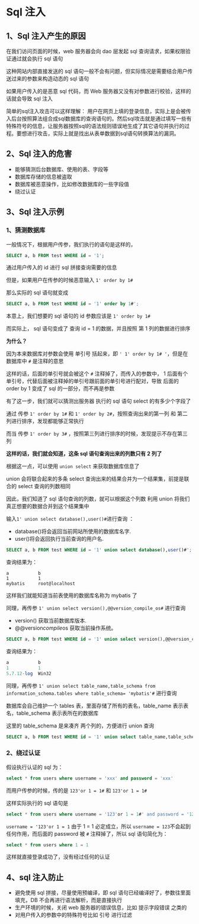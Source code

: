 # Sql 注入

## 1、Sql 注入产生的原因

在我们访问页面的时候，web 服务器会向 dao 层发起 sql 查询请求，如果权限验证通过就会执行 sql 语句

这种网站内部直接发送的 sql 语句一般不会有问题，但实际情况是需要结合用户传送过来的参数来构造动态的 sql 语句

如果用户传入的是恶意 sql 代码，而 Web 服务器又没有对参数进行校验，这样的话就会导致 sql 注入



简单的sql注入攻击可以这样理解：
用户在网页上填的登录信息，实际上是会被传入后台按照算法组合成sql数据库的查询语句的。然后sql攻击就是通过填写一些有特殊符号的信息，让服务器按照sql的语法规则错误地生成了其它语句并执行的过程。要想进行攻击，实际上就是找出从表单数据到sql语句转换算法的漏洞。

## 2、Sql 注入的危害

- 能够猜测后台数据库、使用的表、字段等
- 数据库存储的信息被盗取
- 数据库被恶意操作，比如修改数据库的一些字段值
- 绕过认证



## 3、Sql 注入示例

### 1、猜测数据库

一般情况下，根据用户传参，我们执行的语句是这样的，

```sql
SELECT a, b FROM test WHERE id = '1';
```

通过用户传入的 id 进行 sql 拼接查询需要的信息

但是，如果用户在传参的时候恶意输入 `1' order by 1#`

那么实际的 sql 语句就变成

```sql
SELECT a, b FROM test WHERE id = '1' order by 1#';
```

本意上，我们想要的 sql 语句的 id 参数应该是 `1' order by 1#`

而实际上， sql 语句变成了 查询 id = 1 的数据，并且按照 第 1 列的数据进行排序

**为什么？**

因为本来数据库对参数会使用 单引号 括起来，即 `' 1' order by 1# '`，但是在数据库中 `#` 是注释的意思

这样的话，后面的单引号就会被这个 `#` 注释掉了，而传入的参数中， 1 后面有个 单引号，代替后面被注释掉的单引号跟前面的单引号进行配对，导致 后面的 order by 1 变成了 sql 的一部分，而不再是参数



有了这一步，我们就可以猜测出服务器 执行的 sql 语句 select 的有多少个字段了

通过 传参 `1' order by 1#` 和 ``1' order by 2#``，按照查询出来的第一列 和 第二列进行排序，发现都能够正常执行

而当 传参 `1' order by 3#` ，按照第三列进行排序的时候，发现提示不存在第三列



**这样的话，我们就会知道，这条 sql 语句查询出来的列数只有 2 列了**



根据这一点，可以使用 `union select` 来获取数据库信息了

union 会将联合起来的多条 select 查询出来的结果合并为一个结果集，前提是联合的 select 查询的列数相同

因此，我们知道了 sql 语句查询的列数，就可以根据这个列数 利用 union 将我们真正想要的数据合并到这个结果集中

输入`1' union select database(),user()#`进行查询 ：
- database()将会返回当前网站所使用的数据库名字.
- user()将会返回执行当前查询的用户名.

```sql
SELECT a, b FROM test WHERE id = '1' union select database(),user()#';
```

查询结果为：

```
a 			b
1			1
mybatis		root@localhost
```

这样我们就能知道当前表使用的数据库名称为 mybatis 了



同理，再传参 `1' union select version(),@@version_compile_os#` 进行查询

- version() 获取当前数据库版本.
- @@version*compile*os 获取当前操作系统。

```sql
SELECT a, b FROM test WHERE id = '1' union select version(),@@version_compile_os#';
```

查询结果为：

```sql
a 			b
1			1
5.7.12-log	Win32
```



同理，再传参 `1' union select table_name,table_schema from information_schema.tables where table_schema= 'mybatis'#` 进行查询

数据库会自己维护一个 tables 表，里面存储了所有的表名，table_name 表示表名，table_schema 表示表所在的数据库

这里的 table_schema 是来凑齐 两个列的，方便进行 union 查询

```sql
SELECT a, b FROM test WHERE id = '1' union select table_name,table_schema from information_schema.tables where table_schema= 'mybatis'#`;
```



### 2、绕过认证

假设执行认证的 sql 为：

```sql
select * from users where username = 'xxx' and password = 'xxx'
```

而用户传参的时候，传的是 `123'or 1 = 1#` 和 `123'or 1 = 1#`

这样实际执行的 sql 语句是

```sql
select * from users where username = '123'or 1 = 1#' and password = '123'or 1 = 1#'
```

`username = '123'or 1 = 1` 由于  1 = 1 必定成立，所以 `username = 123`不会起到任何作用，而后面的 password 被 `#` 注释掉了，所以 sql 语句简化为：

```sql
select * from users where 1 = 1
```

这样就直接登录成功了，没有经过任何的认证





## 4、sql 注入防止

- 避免使用 sql 拼接，尽量使用预编译，即 sql 语句已经编译好了，参数往里面填充，DB 不会再进行语法解析，而是直接执行
- 生产环境的时候，关闭 web 服务器的错误信息，比如 提示字段错误 之类的
- 对用户传入的参数中的特殊符号比如 引号 进行过滤